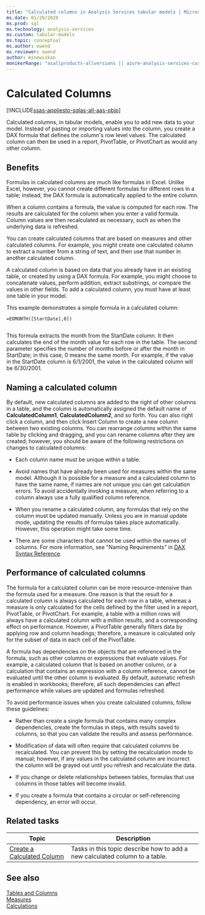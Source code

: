 ```yaml
---
title: "Calculated columns in Analysis Services tabular models | Microsoft Docs"
ms.date: 01/29/2020
ms.prod: sql
ms.technology: analysis-services
ms.custom: tabular-models
ms.topic: conceptual
ms.author: owend
ms.reviewer: owend
author: minewiskan
monikerRange: "asallproducts-allversions || azure-analysis-services-current || power-bi-premium-current || >= sql-analysis-services-2016"
---
```

# Calculated Columns

[!INCLUDE[ssas-appliesto-sqlas-all-aas-pbip](../../includes/ssas-appliesto-sqlas-all-aas-pbip.md)]

  Calculated columns, in tabular models, enable you to add new data to your model. Instead of pasting or importing values into the column, you create a DAX formula that defines the column's row level values. The calculated column can then be used in a report, PivotTable, or PivotChart as would any other column.  
 
  
  
##  <a name="bkmk_understanding"></a> Benefits  
 Formulas in calculated columns are much like formulas in Excel. Unlike Excel, however, you cannot create different formulas for different rows in a table; instead, the DAX formula is automatically applied to the entire column.  
  
 When a column contains a formula, the value is computed for each row. The results are calculated for the column when you enter a valid formula. Column values are then recalculated as necessary, such as when the underlying data is refreshed.  
  
 You can create calculated columns that are based on measures and other calculated columns. For example, you might create one calculated column to extract a number from a string of text, and then use that number in another calculated column.  
  
 A calculated column is based on data that you already have in an existing table, or created by using a DAX formula. For example, you might choose to concatenate values, perform addition, extract substrings, or compare the values in other fields. To add a calculated column, you must have at least one table in your model.  
  
 This example demonstrates a simple formula in a calculated column:  
  
```  
=EOMONTH([StartDate],0])  
  
```  
  
 This formula extracts the month from the StartDate column. It then calculates the end of the month value for each row in the table. The second parameter specifies the number of months before or after the month in StartDate; in this case, 0 means the same month. For example, if the value in the StartDate column is 6/1/2001, the value in the calculated column will be 6/30/2001.  
  
##  <a name="bkmk_naming"></a> Naming a calculated column  
 By default, new calculated columns are added to the right of other columns in a table, and the column is automatically assigned the default name of **CalculatedColumn1**, **CalculatedColumn2**, and so forth. You can also right click a column, and then click Insert Column to create a new column between two existing columns. You can rearrange columns within the same table by clicking and dragging, and you can rename columns after they are created; however, you should be aware of the following restrictions on changes to calculated columns:  
  
-   Each column name must be unique within a table.  
  
-   Avoid names that have already been used for measures within the same model. Although it is possible for a measure and a calculated column to have the same name, if names are not unique you can get calculation errors. To avoid accidentally invoking a measure, when referring to a column always use a fully qualified column reference.  
  
-   When you rename a calculated column, any formulas that rely on the column must be updated manually. Unless you are in manual update mode, updating the results of formulas takes place automatically. However, this operation might take some time.  
  
-   There are some characters that cannot be used within the names of columns. For more information, see "Naming Requirements" in [DAX Syntax Reference](/dax/dax-syntax-reference).  
  
##  <a name="bkmk_perf"></a> Performance of calculated columns  
 The formula for a calculated column can be more resource-intensive than the formula used for a measure. One reason is that the result for a calculated column is always calculated for each row in a table, whereas a measure is only calculated for the cells defined by the filter used in a report, PivotTable, or PivotChart. For example, a table with a million rows will always have a calculated column with a million results, and a corresponding effect on performance. However, a PivotTable generally filters data by applying row and column headings; therefore, a measure is calculated only for the subset of data in each cell of the PivotTable.  
  
 A formula has dependencies on the objects that are referenced in the formula, such as other columns or expressions that evaluate values. For example, a calculated column that is based on another column, or a calculation that contains an expression with a column reference, cannot be evaluated until the other column is evaluated. By default, automatic refresh is enabled in workbooks; therefore, all such dependencies can affect performance while values are updated and formulas refreshed.  
  
 To avoid performance issues when you create calculated columns, follow these guidelines:  
  
-   Rather than create a single formula that contains many complex dependencies, create the formulas in steps, with results saved to columns, so that you can validate the results and assess performance.  
  
-   Modification of data will often require that calculated columns be recalculated. You can prevent this by setting the recalculation mode to manual; however, if any values in the calculated column are incorrect the column will be grayed out until you refresh and recalculate the data.  
  
-   If you change or delete relationships between tables, formulas that use columns in those tables will become invalid.  
  
-   If you create a formula that contains a circular or self-referencing dependency, an error will occur.  
  
##  <a name="bkmk_rel_tasks"></a> Related tasks  
  
|Topic|Description|  
|-----------|-----------------|  
|[Create a Calculated Column](../../analysis-services/tabular-models/ssas-calculated-columns-create-a-calculated-column.md)|Tasks in this topic describe how to add a new calculated column to a table.|  
  
## See also  
 [Tables and Columns](../../analysis-services/tabular-models/tables-and-columns-ssas-tabular.md)   
 [Measures](../../analysis-services/tabular-models/measures-ssas-tabular.md)   
 [Calculations](../../analysis-services/tabular-models/calculations-ssas-tabular.md)  
  
  

